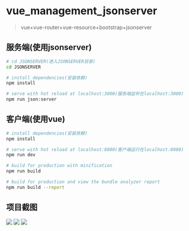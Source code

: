 # vue_management_jsonserver

> vue+vue-router+vue-resource+bootstrap+jsonserver

## 服务端(使用jsonserver)

``` bash
# cd JSONSERVER(进入JSONSERVER目录)
cd JSONSERVER

# install dependencies(安装依赖)
npm install

# serve with hot reload at localhost:3000(服务端监听在localhost:3000)
npm run json:server

```

## 客户端(使用vue)

``` bash
# install dependencies(安装依赖)
npm install

# serve with hot reload at localhost:8080(客户端运行在localhost:8080)
npm run dev

# build for production with minification
npm run build

# build for production and view the bundle analyzer report
npm run build --report

```
## 项目截图

<img src="http://chuantu.xyz/t6/702/1564911361x1033347913.png">
<img src="http://chuantu.xyz/t6/702/1564911407x1031866013.png">
<img src="http://chuantu.xyz/t6/702/1564911441x1031866013.png">

